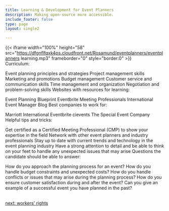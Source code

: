 ```yaml
---
title: Learning & Development for Event Planners
description: Making open-source more accessible.
include_footer: false
type: page
layout: single2

---
```


{{< iframe width="100%" height="58" src="https://dfgnflfqxk4ps.cloudfront.net/Rosamund/eventplanners/eventplanners learning.mp3" frameborder="0" style="border:0" >}}<br>
Curriculum:

Event planning principles and strategies
Project management skills
Marketing and promotions
Budget management
Customer service and communication skills
Time management and organization
Negotiation and problem-solving skills
Websites with resources for learning:

Event Planning Blueprint
Eventbrite
Meeting Professionals International
Event Manager Blog
Best companies to work for:

Marriott International
Eventbrite
cievents
The Special Event Company
Helpful tips and tricks:

Get certified as a Certified Meeting Professional (CMP) to show your expertise in the field
Network with other event planners and industry professionals
Stay up to date with current trends and technology in the event planning industry
Have a strong attention to detail and be able to think on your feet to handle any unexpected issues that may arise
Questions the candidate should be able to answer:

How do you approach the planning process for an event?
How do you handle budget constraints and unexpected costs?
How do you handle conflicts or issues that may arise during the planning process?
How do you ensure customer satisfaction during and after the event?
Can you give an example of a successful event you have planned in the past?

<br>
<a href="https://insights.workdojos.com/eventplanners/rights">next: workers' rights</a>
</p>